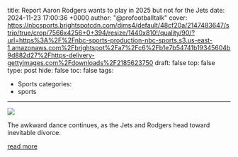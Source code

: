 title: Report Aaron Rodgers wants to play in 2025 but not for the Jets
date: 2024-11-23 17:00:36 +0000
author: "@profootballtalk"
cover: https://nbcsports.brightspotcdn.com/dims4/default/48cf20a/2147483647/strip/true/crop/7566x4256+0+394/resize/1440x810!/quality/90/?url=https%3A%2F%2Fnbc-sports-production-nbc-sports.s3.us-east-1.amazonaws.com%2Fbrightspot%2Fa7%2Fc6%2Fb1e7b54741b19345604b9d882d27%2Fhttps-delivery-gettyimages.com%2Fdownloads%2F2185623750
draft: false
top: false
type: post
hide: false
toc: false
tags:
  - Sports
categories:
  - sports
---

![](https://nbcsports.brightspotcdn.com/dims4/default/48cf20a/2147483647/strip/true/crop/7566x4256+0+394/resize/1440x810!/quality/90/?url=https%3A%2F%2Fnbc-sports-production-nbc-sports.s3.us-east-1.amazonaws.com%2Fbrightspot%2Fa7%2Fc6%2Fb1e7b54741b19345604b9d882d27%2Fhttps-delivery-gettyimages.com%2Fdownloads%2F2185623750)

The awkward dance continues, as the Jets and Rodgers head toward inevitable divorce.

[read more](https://www.nbcsports.com/nfl/profootballtalk/rumor-mill/news/report-aaron-rodgers-wants-to-play-in-2025-but-not-for-the-jets)
